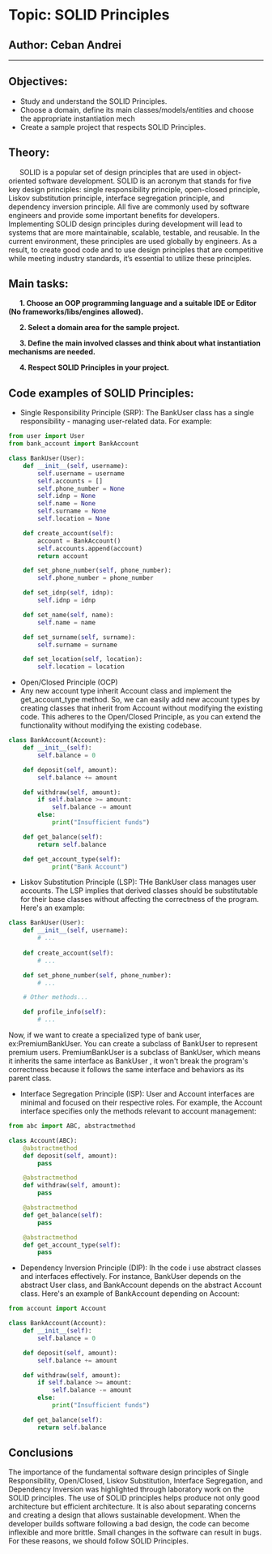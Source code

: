 # Topic: SOLID Principles


## Author: Ceban Andrei

----

## Objectives:

* Study and understand the SOLID Principles.
* Choose a domain, define its main classes/models/entities and choose the appropriate instantiation mech
* Create a sample project that respects SOLID Principles.


## Theory:

&ensp; &ensp; SOLID is a popular set of design principles that are used in object-oriented software development. SOLID is an acronym that stands for five key design principles: single responsibility principle, open-closed principle, Liskov substitution principle, interface segregation principle, and dependency inversion principle. All five are commonly used by software engineers and provide some important benefits for developers. Implementing SOLID design principles during development will lead to systems that are more maintainable, scalable, testable, and reusable. In the current environment, these principles are used globally by engineers. As a result, to create good code and to use design principles that are competitive while meeting industry standards, it’s essential to utilize these principles.



## Main tasks:
&ensp; &ensp; __1. Choose an OOP programming language and a suitable IDE or Editor (No frameworks/libs/engines allowed).__

&ensp; &ensp; __2. Select a domain area for the sample project.__

&ensp; &ensp; __3. Define the main involved classes and think about what instantiation mechanisms are needed.__

&ensp; &ensp; __4. Respect SOLID Principles in your project.__

## Code examples of SOLID Principles:

* Single Responsibility Principle (SRP):
The BankUser class has a single responsibility - managing user-related data. For example:


```python
from user import User 
from bank_account import BankAccount 

class BankUser(User):
    def __init__(self, username):
        self.username = username
        self.accounts = []
        self.phone_number = None
        self.idnp = None
        self.name = None
        self.surname = None
        self.location = None

    def create_account(self):
        account = BankAccount()
        self.accounts.append(account)
        return account

    def set_phone_number(self, phone_number):
        self.phone_number = phone_number

    def set_idnp(self, idnp):
        self.idnp = idnp

    def set_name(self, name):
        self.name = name

    def set_surname(self, surname):
        self.surname = surname

    def set_location(self, location):
        self.location = location
```


* Open/Closed Principle (OCP)
* Any new account type  inherit  Account class and implement the get_account_type method.
So, we can easily add new account types by creating classes that inherit from Account without modifying the existing code. This adheres to the Open/Closed Principle, as you can extend the functionality without modifying the existing codebase.

```python
class BankAccount(Account):
    def __init__(self):
        self.balance = 0

    def deposit(self, amount):
        self.balance += amount

    def withdraw(self, amount):
        if self.balance >= amount:
            self.balance -= amount
        else:
            print("Insufficient funds")

    def get_balance(self):
        return self.balance

    def get_account_type(self):
            print("Bank Account")

```

* Liskov Substitution Principle (LSP):
THe BankUser class manages user accounts. The LSP implies that derived classes should be substitutable for their base classes without affecting the correctness of the program. Here's an example:
```python
class BankUser(User):
    def __init__(self, username):
        # ...
    
    def create_account(self):
        # ...

    def set_phone_number(self, phone_number):
        # ...

    # Other methods...

    def profile_info(self):
        # ...

```
Now, if we want to create a specialized type of bank user, ex:PremiumBankUser. You can create a subclass of BankUser to represent premium users. 
PremiumBankUser is a subclass of BankUser, which means it inherits the same interface as BankUser , it won't break the program's correctness because it follows the same interface and behaviors as its parent class.

* Interface Segregation Principle (ISP):
User and Account interfaces are minimal and focused on their respective roles. For example, the Account interface specifies only the methods relevant to account management:
```python
from abc import ABC, abstractmethod

class Account(ABC):
    @abstractmethod
    def deposit(self, amount):
        pass

    @abstractmethod
    def withdraw(self, amount):
        pass

    @abstractmethod
    def get_balance(self):
        pass

    @abstractmethod
    def get_account_type(self):
        pass


```


* Dependency Inversion Principle (DIP):
Ih the code i use abstract classes and interfaces effectively. For instance, BankUser depends on the abstract User class, and BankAccount depends on the abstract Account class. Here's an example of BankAccount depending on Account:

```python 
from account import Account 

class BankAccount(Account):
    def __init__(self):
        self.balance = 0

    def deposit(self, amount):
        self.balance += amount

    def withdraw(self, amount):
        if self.balance >= amount:
            self.balance -= amount
        else:
            print("Insufficient funds")

    def get_balance(self):
        return self.balance

```

## Conclusions


The importance of the fundamental software design principles of Single Responsibility, Open/Closed, Liskov Substitution, Interface Segregation, and Dependency Inversion was highlighted through laboratory work on the SOLID principles. The use of SOLID principles helps produce not only good architecture but efficient architecture. It is also about separating concerns and creating a design that allows sustainable development. When the developer builds software following a bad design, the code can become inflexible and more brittle. Small changes in the software can result in bugs. For these reasons, we should follow SOLID Principles.

